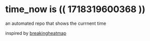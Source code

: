 # time_now is (( 1718319600368 ))

an automated repo that shows the currnent time

inspired by [breakingheatmap](https://github.com/breakingheatmap/breakingheatmap)